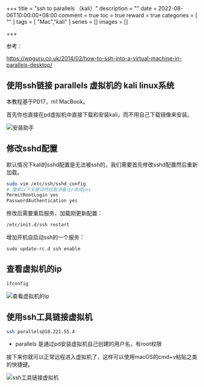 +++
title = "ssh to parallels （kali）"
description = ""
date = 2022-08-06T10:00:00+08:00
comment = true
toc = true
reward = true
categories = [
  ""
]
tags = [
  "Mac","kali"
]
series = []
images = []

+++

参考：

https://wpguru.co.uk/2014/02/how-to-ssh-into-a-virtual-machine-in-parallels-desktop/

## 使用ssh链接 parallels 虚拟机的 kali linux系统

本教程基于PD17，m1 MacBook。

首先你也直接在pd虚拟机中直接下载和安装kali，而不用自己下载镜像来安装。

![安装助手](https://i.imgur.com/122vaYp.png)

## 修改sshd配置

默认情况下kali的sshd配置是无法被ssh的，我们需要首先修改sshd配置然后重新加载。

````sh
sudo vim /etc/ssh/sshd_config
# 搜索以下关键词然后取消备注/改成yes
PermitRootLogin yes
PasswordAuthentication yes
````

修改后需要重启服务，加载刚更新配置：

```bash
/etc/init.d/ssh restart 
```

增加开机自启动ssh的一个服务：
```
sudo update-rc.d ssh enable
```

## 查看虚拟机的ip

```bash
ifconfig
```

![查看虚拟机的ip](https://i.imgur.com/aHsiG9S.png)

## 使用ssh工具链接虚拟机

```bash
ssh parallels@10.221.55.4
```

- parallels 是通过pd安装虚拟机自己创建的用户名，有root权限

接下来你就可以正常远程进入虚拟机了，这样可以使用macOS的cmd+v粘贴之类的快捷键。

![ssh工具链接虚拟机](https://i.imgur.com/bT52A7j.png)
